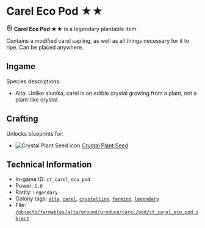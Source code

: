 # Carel Eco Pod ★★

<img src="https://raw.githubusercontent.com/Ceterai/Enternia/main/objects/farmables/alta/ground/produce/carel/pod/icon.png" alt="Carel Eco Pod ★★ icon" loading="lazy" height=16px width="auto" /> **Carel Eco Pod ★★** is a legendary plantable item.

Contains a modified carel sapling, as well as all things necessary for it to ripe. Can be placed anywhere.

## Ingame

Species descriptions:

- Alta: Unlike alunika, carel is an edible crystal growing from a plant, not a plant-like crystal.

## Crafting

Unlocks blueprints for:

- <img src="https://starbounder.org/mediawiki/images/0/01/Crystal_Plant_Crop.png" alt="Crystal Plant Seed icon" loading="lazy" height=14px width=15px /> [Crystal Plant Seed](https://starbounder.org/Crystal_Plant_Seed)

## Technical Information

- In-game ID: `ct_carel_eco_pod`
- Power: `1.0`
- Rarity: `Legendary`
- Colony tags: [`alta`](https://ceterai.github.io/MyEnternia/Wiki/Tags/Alta), [`carel`](https://ceterai.github.io/MyEnternia/Wiki/Tags/Carel), [`crystalline`](https://ceterai.github.io/MyEnternia/Wiki/Tags/Crystalline), [`farming`](https://ceterai.github.io/MyEnternia/Wiki/Tags/Farming), [`legendary`](https://ceterai.github.io/MyEnternia/Wiki/Tags/Legendary)
- File: [`/objects/farmables/alta/ground/produce/carel/pod/ct_carel_eco_pod.object`](https://github.com/Ceterai/Enternia/blob/main/objects/farmables/alta/ground/produce/carel/pod/ct_carel_eco_pod.object)
